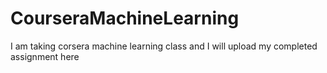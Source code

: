 # CourseraMachineLearning
I am taking corsera machine learning class and I will upload my completed assignment here 
